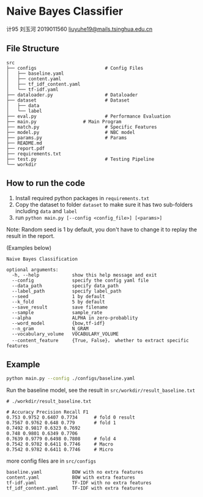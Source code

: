 # Naive Bayes Classifier

计95 刘玉河 2019011560 liuyuhe19@mails.tsinghua.edu.cn

## File Structure
```text
src
├── configs                         # Config Files
│   ├── baseline.yaml
│   ├── content.yaml
│   ├── tf_idf_content.yaml
│   └── tf-idf.yaml
├── dataloader.py                   # Dataloader
├── dataset                         # Dataset
│   ├── data
│   └── label
├── eval.py                         # Performance Evaluation
├── main.py                 # Main Program
├── match.py                        # Specific Features
├── model.py                        # NBC model
├── params.py                       # Params
├── README.md
├── report.pdf
├── requirements.txt
├── test.py                         # Testing Pipeline
└── workdir
```
## How to run the code

1. Install required python packages in `requirements.txt`
2. Copy the dataset to folder `dataset` to make sure it has two sub-folders including `data` and `label`
3. run `python main.py [--config <config_file>] [<params>]`

Note: Random seed is 1 by default, you don't have to change it to replay the result in the report.

(Examples below)

```text
Naive Bayes Classification

optional arguments:
  -h, --help            show this help message and exit
  --config              specify the config yaml file
  --data_path           specify data_path
  --label_path          specify label_path
  --seed                1 by default
  --k_fold              5 by default
  --save_result         save filename
  --sample              sample_rate
  --alpha               ALPHA in zero-probablity
  --word_model          {bow,tf-idf}
  --n_gram              N_GRAM       
  --vocabulary_volume   VOCABULARY_VOLUME
  --content_feature     {True, False}， whether to extract specific features
```

## Example

```bash
python main.py --config ./configs/baseline.yaml
```
Run the baseline model, see the result in `src/workdir/result_baseline.txt`

```
# ./workdir/result_baseline.txt

# Accuracy Precision Recall F1
0.753 0.9752 0.6407 0.7734      # fold 0 result
0.7567 0.9762 0.648 0.779       # fold 1
0.7492 0.9817 0.6323 0.7692
0.748 0.9801 0.6349 0.7706
0.7639 0.9779 0.6498 0.7808     # fold 4
0.7542 0.9782 0.6411 0.7746     # Macro 
0.7542 0.9782 0.6411 0.7746     # Micro
```

more config files are in `src/configs`

```text
baseline.yaml           BOW with no extra features
content.yaml            BOW with extra features
tf-idf.yaml             TF-IDF with no extra features
tf_idf_content.yaml     TF-IDF with extra features
```
